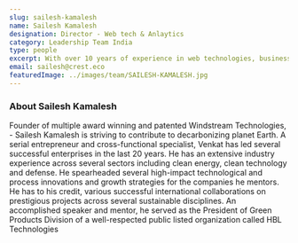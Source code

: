 ```yaml
---
slug: sailesh-kamalesh
name: Sailesh Kamalesh
designation: Director - Web tech & Anlaytics
category: Leadership Team India
type: people
excerpt: With over 10 years of experience in web technologies, business analytics and digital media industry, sailesh specializes in growing businesses via consultative selling and product development.
email: sailesh@crest.eco
featuredImage: ../images/team/SAILESH-KAMALESH.jpg
---
```


### About Sailesh Kamalesh

Founder of multiple award winning and patented Windstream Technologies, - Sailesh Kamalesh is striving to
contribute to decarbonizing planet Earth. A serial entrepreneur and cross-functional specialist, Venkat has led
several successful enterprises in the last 20 years.
He has an extensive industry experience across several sectors including clean energy, clean technology and
defense. He spearheaded several high-impact technological and process innovations and growth strategies for
the companies he mentors. He has to his credit, various successful international collaborations on prestigious
projects across several sustainable disciplines. An accomplished speaker and mentor, he served as the
President of Green Products Division of a well-respected public listed organization called HBL Technologies
